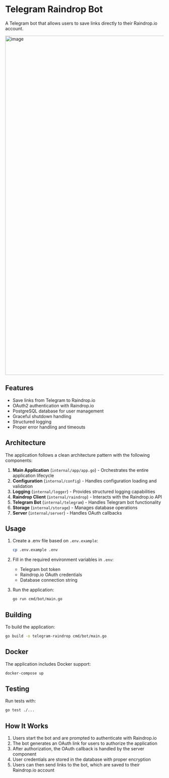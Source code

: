# Telegram Raindrop Bot

A Telegram bot that allows users to save links directly to their Raindrop.io account.

<img width="1120" height="1078" alt="image" src="https://github.com/user-attachments/assets/5e129306-8dba-4889-829c-2167c7e4f6f9" />

## Features

- Save links from Telegram to Raindrop.io
- OAuth2 authentication with Raindrop.io
- PostgreSQL database for user management
- Graceful shutdown handling
- Structured logging
- Proper error handling and timeouts

## Architecture

The application follows a clean architecture pattern with the following components:

1. **Main Application** (`internal/app/app.go`) - Orchestrates the entire application lifecycle
2. **Configuration** (`internal/config`) - Handles configuration loading and validation
3. **Logging** (`internal/logger`) - Provides structured logging capabilities
4. **Raindrop Client** (`internal/raindrop`) - Interacts with the Raindrop.io API
5. **Telegram Bot** (`internal/telegram`) - Handles Telegram bot functionality
6. **Storage** (`internal/storage`) - Manages database operations
7. **Server** (`internal/server`) - Handles OAuth callbacks

## Usage

1. Create a .env file based on `.env.example`:
   ```bash
   cp .env.example .env
   ```

2. Fill in the required environment variables in `.env`:
   - Telegram bot token
   - Raindrop.io OAuth credentials
   - Database connection string

3. Run the application:
   ```bash
   go run cmd/bot/main.go
   ```
   

## Building

To build the application:
```bash
go build -o telegram-raindrop cmd/bot/main.go
```

## Docker

The application includes Docker support:
```bash
docker-compose up
```

## Testing

Run tests with:
```bash
go test ./...
```

## How It Works

1. Users start the bot and are prompted to authenticate with Raindrop.io
2. The bot generates an OAuth link for users to authorize the application
3. After authorization, the OAuth callback is handled by the server component
4. User credentials are stored in the database with proper encryption
5. Users can then send links to the bot, which are saved to their Raindrop.io account
